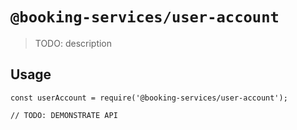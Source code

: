 # `@booking-services/user-account`

> TODO: description

## Usage

```
const userAccount = require('@booking-services/user-account');

// TODO: DEMONSTRATE API
```
